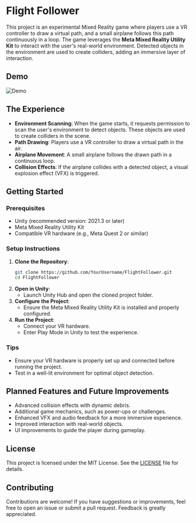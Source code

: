 # Flight Follower
This project is an experimental Mixed Reality game where players use a VR controller to draw a virtual path, and a small airplane follows this path continuously in a loop. The game leverages the **Meta Mixed Reality Utility Kit** to interact with the user's real-world environment. Detected objects in the environment are used to create colliders, adding an immersive layer of interaction.

## Demo
![Demo](Demo.gif)

## The Experience
- **Environment Scanning**: When the game starts, it requests permission to scan the user's environment to detect objects. These objects are used to create colliders in the scene.
- **Path Drawing**: Players use a VR controller to draw a virtual path in the air.
- **Airplane Movement**: A small airplane follows the drawn path in a continuous loop.
- **Collision Effects**: If the airplane collides with a detected object, a visual explosion effect (VFX) is triggered.

## Getting Started

### Prerequisites
- Unity (recommended version: 2021.3 or later)
- Meta Mixed Reality Utility Kit
- Compatible VR hardware (e.g., Meta Quest 2 or similar)

### Setup Instructions
1. **Clone the Repository**:
    ```bash
    git clone https://github.com/YourUsername/FlightFollower.git
    cd FlightFollower
    ```
2. **Open in Unity**:
    - Launch Unity Hub and open the cloned project folder.
3. **Configure the Project**:
    - Ensure the Meta Mixed Reality Utility Kit is installed and properly configured.
4. **Run the Project**:
    - Connect your VR hardware.
    - Enter Play Mode in Unity to test the experience.

### Tips
- Ensure your VR hardware is properly set up and connected before running the project.
- Test in a well-lit environment for optimal object detection.

## Planned Features and Future Improvements
- Advanced collision effects with dynamic debris.
- Additional game mechanics, such as power-ups or challenges.
- Enhanced VFX and audio feedback for a more immersive experience.
- Improved interaction with real-world objects.
- UI improvements to guide the player during gameplay.

## License
This project is licensed under the MIT License. See the [LICENSE](LICENSE) file for details.

## Contributing
Contributions are welcome! If you have suggestions or improvements, feel free to open an issue or submit a pull request. Feedback is greatly appreciated.
